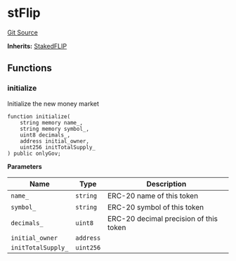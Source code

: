 # stFlip
[Git Source](https://github.com/thunderhead-labs/stflip-contracts/blob/7cc8544d9ea72822b709c48cbb1ce3c466520cc8/src/token/stFlip.sol)

**Inherits:**
[StakedFLIP](/src/token/stFlip.sol/contract.StakedFLIP.md)


## Functions
### initialize

Initialize the new money market


```solidity
function initialize(
    string memory name_,
    string memory symbol_,
    uint8 decimals_,
    address initial_owner,
    uint256 initTotalSupply_
) public onlyGov;
```
**Parameters**

|Name|Type|Description|
|----|----|-----------|
|`name_`|`string`|ERC-20 name of this token|
|`symbol_`|`string`|ERC-20 symbol of this token|
|`decimals_`|`uint8`|ERC-20 decimal precision of this token|
|`initial_owner`|`address`||
|`initTotalSupply_`|`uint256`||


